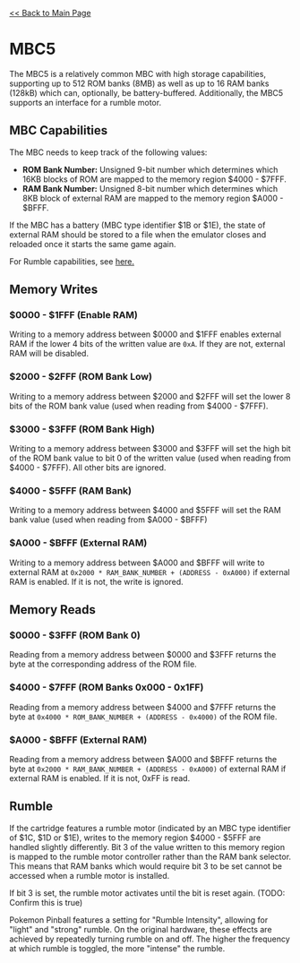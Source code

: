 [<< Back to Main Page](../../)

# MBC5

The MBC5 is a relatively common MBC with high storage capabilities, supporting up to 512 ROM banks (8MB) as well as up to 16 RAM banks (128kB) which can, optionally, be battery-buffered. Additionally, the MBC5 supports an interface for a rumble motor.

## MBC Capabilities

The MBC needs to keep track of the following values:

* **ROM Bank Number:** Unsigned 9-bit number which determines which 16KB blocks of ROM are mapped to the memory region $4000 - $7FFF.
* **RAM Bank Number:** Unsigned 8-bit number which determines which 8KB block of external RAM are mapped to the memory region $A000 - $BFFF.

If the MBC has a battery (MBC type identifier $1B or $1E), the state of external RAM should be stored to a file when the emulator closes and reloaded once it starts the same game again.

For Rumble capabilities, see [here.](#rumble)

## Memory Writes

### $0000 - $1FFF (Enable RAM)

Writing to a memory address between $0000 and $1FFF enables external RAM if the lower 4 bits of the written value are `0xA`. If they are not, external RAM will be disabled.

### $2000 - $2FFF (ROM Bank Low)

Writing to a memory address between $2000 and $2FFF will set the lower 8 bits of the ROM bank value (used when reading from $4000 - $7FFF).

### $3000 - $3FFF (ROM Bank High)

Writing to a memory address between $3000 and $3FFF will set the high bit of the ROM bank value to bit 0 of the written value (used when reading from $4000 - $7FFF). All other bits are ignored.

### $4000 - $5FFF (RAM Bank)

Writing to a memory address between $4000 and $5FFF will set the RAM bank value (used when reading from $A000 - $BFFF)

### $A000 - $BFFF (External RAM)

Writing to a memory address between $A000 and $BFFF will write to external RAM at `0x2000 * RAM_BANK_NUMBER + (ADDRESS - 0xA000)` if external RAM is enabled. If it is not, the write is ignored.

## Memory Reads

### $0000 - $3FFF (ROM Bank 0)

Reading from a memory address between $0000 and $3FFF returns the byte at the corresponding address of the ROM file.

### $4000 - $7FFF (ROM Banks 0x000 - 0x1FF)

Reading from a memory address between $4000 and $7FFF returns the byte at `0x4000 * ROM_BANK_NUMBER + (ADDRESS - 0x4000)` of the ROM file.

### $A000 - $BFFF (External RAM)

Reading from a memory address between $A000 and $BFFF returns the byte at `0x2000 * RAM_BANK_NUMBER + (ADDRESS - 0xA000)` of external RAM if external RAM is enabled. If it is not, 0xFF is read.

## Rumble

If the cartridge features a rumble motor (indicated by an MBC type identifier of $1C, $1D or $1E), writes to the memory region $4000 - $5FFF are handled slightly differently. Bit 3 of the value written to this memory region is mapped to the rumble motor controller rather than the RAM bank selector. This means that RAM banks which would require bit 3 to be set cannot be accessed when a rumble motor is installed.

If bit 3 is set, the rumble motor activates until the bit is reset again. (TODO: Confirm this is true)

Pokemon Pinball features a setting for "Rumble Intensity", allowing for "light" and "strong" rumble. On the original hardware, these effects are achieved by repeatedly turning rumble on and off. The higher the frequency at which rumble is toggled, the more "intense" the rumble.